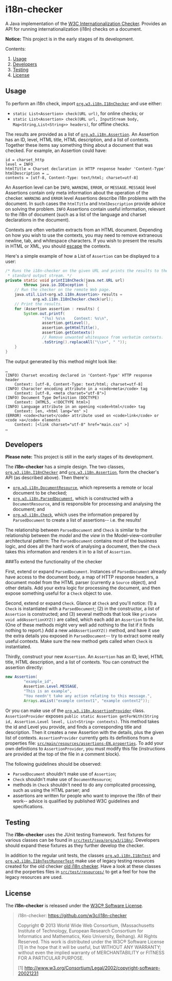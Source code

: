 i18n-checker
============
A Java implementation of the [W3C Internationalization Checker](http://validator.w3.org/i18n-checker/). Provides an API for running internationalization (i18n) checks on a document.

**Notice:** This project is in the early stages of its development.

Contents:

1. [Usage](#usage)
2. [Developers](#developers)
3. [Testing](#testing)
4. [License](#license)

Usage
-----
To perform an i18n check, import [`org.w3.i18n.I18nChecker`](http://github.com/w3c/i18n-checker/blob/master/src/main/java/org/w3/i18n/I18nChecker.java) and use either:
* `static List<Assertion> check(URL url)`, for online checks; or
* `static List<Assertion> check(URL url, InputStream body, Map<String,List<String>> headers)`, for offline checks.

The results are provided as a list of  [`org.w3.i18n.Assertion`](https://github.com/w3c/i18n-checker/blob/master/src/main/java/org/w3/i18n/Assertion.java). An Assertion has an ID, level, HTML title, HTML description, and a list of contexts. Together these items say something thing about a document that was checked. For example, an Assertion could have:
```
id = charset_http
level = INFO
htmlTitle = Charset declaration in HTTP response header 'Content-Type'
htmlDescription = …
contexts = [utf-8, Content-Type: text/html; charset=utf-8]
```

An Assertion level can be `INFO`, `WARNING`, `ERROR`, or `MESSAGE`. `MESSAGE` level Assertions contain only meta information about the operation of the checker. `WARNING` and `ERROR` level Assertions describe i18n problems with the document. In such cases the `htmlTitle` and `htmlDescription` provide advice on solving the problem. `INFO` Assertions contain useful information, relevant to the i18n of document (such as a list of the language and charset declarations in the document).

Contexts are often verbatim extracts from an HTML document. Depending on how you wish to use the contexts, you may need to remove extraneous newline, tab, and whitespace characters. If you wish to present the results in  HTML or XML, you should [escape](http://stackoverflow.com/questions/7381974/which-characters-need-to-be-escaped-on-html) the contexts.

Here's a simple example of how a List of `Assertion` can be displayed to a user:
```java
/* Runs the i18n-checker on the given URL and prints the results to the
 * standard output stream. */
private static void printI18nCheck(java.net.URL url)
        throws java.io.IOException {
    // Run the checker on the remote Web page.
    java.util.List<org.w3.i18n.Assertion> results =
            org.w3.i18n.I18nChecker.check(url);
    // Print the results.
    for (Assertion assertion : results) {
        System.out.printf(
                "(%s) %s\n    Context: %s\n",
                assertion.getLevel(),
                assertion.getHtmlTitle(),
                assertion.getContexts()
                // Remove unwanted whitespace from verbatim contexts.
                .toString().replaceAll("\\s+", " "));
    }
}
```

The output generated by this method might look like:
```
…
(INFO) Charset encoding declared in 'Content-Type' HTTP response header
    Context: [utf-8, Content-Type: text/html; charset=utf-8]
(INFO) Character encoding attribute in a <code>meta</code> tag
    Context: [utf-8, <meta charset="utf-8">]
(INFO) Document Type Definition (DOCTYPE)
    Context: [HTML5, <!DOCTYPE html>]
(INFO) Language attribute in an opening <code>html</code> tag
    Context: [en, <html lang="en" >]
(ERROR) <code>charset</code> attribute used on <code>link</code> or <code >a</code> elements
    Context: [<link charset="utf-8" href="main.css" >]
…
```

Developers
----------
**Please note:**  This project is still in the early stages of its development.

The **i18n-checker** has a simple design. The two classes,  [`org.w3.i18n.I18nChecker`](http://github.com/w3c/i18n-checker/blob/master/src/main/java/org/w3/i18n/I18nChecker.java) and [`org.w3.i18n.Assertion`](http://github.com/w3c/i18n-checker/blob/master/src/main/java/org/w3/i18n/Assertion.java), form the checker's API (as described above). Then there's:
* [`org.w3.i18n.DocumentResource`](http://github.com/w3c/i18n-checker/blob/master/src/main/java/org/w3/i18n/DocumentResource.java), which represents a remote or local document to be checked;
* [`org.w3.i18n.ParsedDocument`](http://github.com/w3c/i18n-checker/blob/master/src/main/java/org/w3/i18n/ParsedDocument.java), which is constructed with a `DocumentResource`, and is responsible for processing and analysing the document; and
* [`org.w3.i18n.Check`](http://github.com/w3c/i18n-checker/blob/master/src/main/java/org/w3/i18n/Check.java), which uses the information prepared by `ParsedDocument` to create a list of assertions-- i.e. the results!

The relationship between `ParsedDocument` and `Check` is similar to the relationship between the _model_ and the _view_ in the Model–view–controller architectural pattern: The `ParsedDocument` contains most of the business logic, and does all the hard work of analysing a document, then the `Check` takes this information and renders it in to a list of `Assertion`.

###To extend the functionality of the checker

First, extend or expand `ParsedDocument`. Instances of `ParsedDocument` already have access to the document body, a map of HTTP response headers, a document model from the HTML parser (currently a `Source` object), and other details. Add your extra logic for processing the document, and then expose something useful for a `Check` object to use.

Second, extend or expand `Check`. Glance at `Check` and you'll notice: (1) a `Check` is instantiated with a `ParsedDocument`; (2) in the constructor, a list of `Assertion` is constructed; and (3) several methods that look like `private void addAssertionXYZ()` are called, which each add an `Assertion` to the list. (One of these methods might very well add nothing to the list if it finds nothing to report.) Add a new `addAssertionXYZ()` method, and have it use the extra details you exposed in `ParsedDocument`-- try to extract some really useful contexts. Make sure the new method gets called when `Check` is instantiated.

Thirdly, construct your new `Assertion`. An `Assertion` has an ID, level, HTML title, HTML description, and a list of contexts. You can construct the assertion directly:
```java
new Assertion(
        "example_id",
        Assertion.Level.MESSAGE,
        "This is an example",
        "You needn't take any action relating to this message.",
        Arrays.asList("example context1", "example context2"));
```

Or you can make use of the [`org.w3.i18n.AssertionProvider`](http://github.com/w3c/i18n-checker/blob/master/src/main/java/org/w3/i18n/AssertionProvider.java) class. `AssertionProvider` exposes `public static Assertion getForWith(String id, Assertion.Level level, List<String> contexts)`. This method takes the id and Level you provide, and finds a corresponding title and description. Then it creates a new Assertion with the details, plus the given list of contexts. `AssertionProvider` currently gets its definitions from a properties file: [`src/main/resources/assertions-EN.properties`](https://github.com/w3c/i18n-checker/blob/master/src/main/resources/assertions-EN.properties). To add your own definitions to `AssertionProvider`, you must modify this file (instructions are provided at the top of the file in a comment block).

The following guidelines should be observed:
* `ParsedDocument` shouldn't make use of `Assertion`;
* `Check` shouldn't make use of `DocumentResource`;
* methods in `Check` shouldn't need to do any complicated processing, such as using the HTML parser; and
* assertions are written for people who want to improve the i18n of their work-- advice is qualified by published W3C guidelines and specifications.

Testing
-------
The **i18n-checker** uses the JUnit testing framework. Test fixtures for various classes can be found in [`src/test/java/org/w3/i18n/`](http://github.com/w3c/i18n-checker/blob/master/src/test/java/org/w3/i18n/). Developers should expand these fixtures as they further develop the checker.

In addition to the regular unit tests, the classes [`org.w3.i18n.I18nTest`](http://github.com/w3c/i18n-checker/blob/master/src/test/java/org/w3/i18n/I18nTest.java) and [`org.w3.i18n.I18nTestRunnerTest`](http://github.com/w3c/i18n-checker/blob/master/src/test/java/org/w3/i18n/I18nTestRunnerTest.java) make use of legacy testing resources created for the old checker [old i18n checker](http://validator.w3.org/i18n-checker/). Have a look at these classes and the porperties files in [`src/test/resources/`](http://github.com/w3c/i18n-checker/blob/master/src/test/resources/) to get a feel for how the legacy resources are used.

License
-------
The **i18n-checker** is released under the [W3C® Software License](http://www.w3.org/Consortium/Legal/2002/copyright-software-20021231).

> i18n-checker: https://github.com/w3c/i18n-checker
>
> Copyright © 2013 World Wide Web Consortium, (Massachusetts Institute of Technology, European Research Consortium for Informatics and Mathematics, Keio University, Beihang). All Rights Reserved. This work is distributed under the W3C® Software License [1] in the hope that it will be useful, but WITHOUT ANY WARRANTY; without even the implied warranty of MERCHANTABILITY or FITNESS FOR A PARTICULAR PURPOSE.
> 
> [1] http://www.w3.org/Consortium/Legal/2002/copyright-software-20021231
